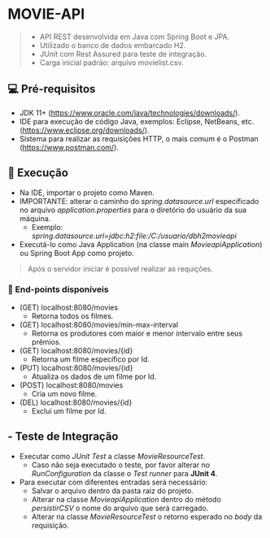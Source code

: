 # MOVIE-API

> * API REST desenvolvida em Java com Spring Boot e JPA.
> * Utilizado o banco de dados embarcado H2.
> * JUnit com Rest Assured para teste de integração.
> * Carga inicial padrão: arquivo movielist.csv.

## 💻 Pré-requisitos
* JDK 11+ (https://www.oracle.com/java/technologies/downloads/).
* IDE para execução de código Java, exemplos: Eclipse, NetBeans, etc. (https://www.eclipse.org/downloads/).
* Sistema para realizar as requisições HTTP, o mais comum é o Postman (https://www.postman.com/).

## 🚀 Execução
* Na IDE, importar o projeto como Maven.
* IMPORTANTE: alterar o caminho do *spring.datasource.url* especificado no arquivo *application.properties* para o diretório do usuário da sua máquina.
   * Exemplo: *spring.datasource.url=jdbc:h2:file:/C:/usuario/dbh2movieapi*
* Executá-lo como Java Application (na classe main *MovieapiApplication*) ou Spring Boot App como projeto.

> Após o servidor iniciar é possível realizar as requições.

### 📝 End-points disponíveis
* (GET) localhost:8080/movies
    * Retorna todos os filmes.
* (GET) localhost:8080/movies/min-max-interval
    * Retorna os produtores com maior e menor intervalo entre seus prêmios.
* (GET) localhost:8080/movies/{id}
    * Retorna um filme específico por Id.
* (PUT) localhost:8080/movies/{id}
    * Atualiza os dados de um filme por Id.
* (POST) localhost:8080/movies
    * Cria um novo filme.
* (DEL) localhost:8080/movies/{id}
    * Exclui um filme por Id.

## - Teste de Integração

* Executar como *JUnit Test* a classe *MovieResourceTest*.
   * Caso não seja executado o teste, por favor alterar no *RunConfiguration* da classe o *Test runner* para **JUnit 4**.
* Para executar com diferentes entradas será necessário:
    * Salvar o arquivo dentro da pasta raiz do projeto.
    * Alterar na classe *MovieapiApplication* dentro do método *persistirCSV* o nome do arquivo que será carregado.
    * Alterar na classe *MovieResourceTest* o retorno esperado no *body* da requisição.
